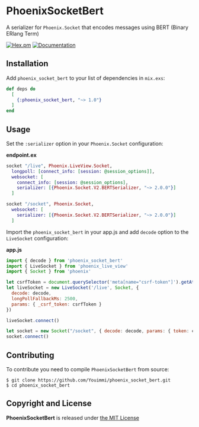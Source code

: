 # PhoenixSocketBert

A serializer for `Phoenix.Socket` that encodes messages using BERT (Binary ERlang Term)

[![Hex.pm](https://img.shields.io/hexpm/v/phoenix_socket_bert.svg)](https://hex.pm/packages/phoenix_socket_bert) [![Documentation](https://img.shields.io/badge/documentation-gray)](https://hexdocs.pm/phoenix_socket_bert)

## Installation

Add `phoenix_socket_bert` to your list of dependencies in `mix.exs`:

```elixir
def deps do
  [
    {:phoenix_socket_bert, "~> 1.0"}
  ]
end
```

## Usage

Set the `:serializer` option in your `Phoenix.Socket` configuration:

**endpoint.ex**

```elixir
socket "/live", Phoenix.LiveView.Socket,
  longpoll: [connect_info: [session: @session_options]],
  websocket: [
    connect_info: [session: @session_options],
    serializer: [{Phoenix.Socket.V2.BERTSerializer, "~> 2.0.0"}]
  ]

socket "/socket", Phoenix.Socket,
  websocket: [
    serializer: [{Phoenix.Socket.V2.BERTSerializer, "~> 2.0.0"}]
  ]
```

Import the `phoenix_socket_bert` in your app.js and add `decode` option to the `LiveSocket` configuration:

**app.js**

```javascript
import { decode } from 'phoenix_socket_bert'
import { LiveSocket } from 'phoenix_live_view'
import { Socket } from 'phoenix'

let csrfToken = document.querySelector('meta[name="csrf-token"]').getAttribute('content')
let liveSocket = new LiveSocket('/live', Socket, {
  decode: decode,
  longPollFallbackMs: 2500,
  params: { _csrf_token: csrfToken }
})

liveSocket.connect()

let socket = new Socket("/socket", { decode: decode, params: { token: csrfToken } })
socket.connect()
```

## Contributing

To contribute you need to compile `PhoenixSocketBert` from source:

```
$ git clone https://github.com/Youimmi/phoenix_socket_bert.git
$ cd phoenix_socket_bert
```

## Copyright and License

**PhoenixSocketBert** is released under [the MIT License](./LICENSE)
